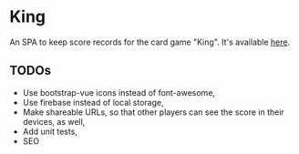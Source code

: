 # King
An SPA to keep score records for the card game "King". It's available [here](https://play-king.web.app/).

## TODOs
- Use bootstrap-vue icons instead of font-awesome,
- Use firebase instead of local storage,
- Make shareable URLs, so that other players can see the score in their devices, as well,
- Add unit tests,
- SEO
